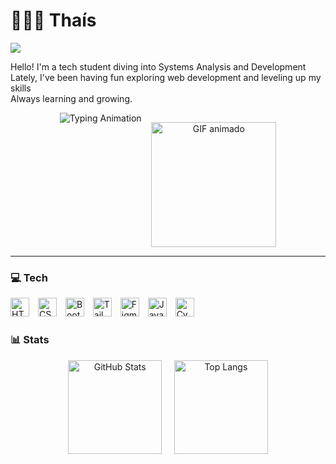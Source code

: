 # 👩🏻‍💻 Thaís 
![](https://komarev.com/ghpvc/?username=your-github-karlathais&color=lightgrey)

Hello! I'm a tech student diving into Systems Analysis and Development <br>
Lately, I've been having fun exploring web development and leveling up my skills <br>
Always learning and growing.
<br>

<p align="center">
  <span style="display: inline-block; vertical-align: top; margin-top: 0px;">
     <img 
  src="https://readme-typing-svg.demolab.com?font=Allura&size=28&pause=1000&color=EED6C4&width=480&height=80&lines=%22Stay+hungry,+stay+foolish.%22;-+Steve+Jobs." 
  alt="Typing Animation"
/>
  </span>
  &nbsp;&nbsp;
  <span style="display: inline-block; vertical-align: bottom; margin-top: 15px;">
    <img src="https://user-images.githubusercontent.com/74038190/212750155-3ceddfbd-19d3-40a3-87af-8d329c8323c4.gif" width="200" alt="GIF animado">
  </span>
</p>

---

###  💻 Tech 

<p align="left">
  <img src="https://cdn.jsdelivr.net/gh/devicons/devicon@latest/icons/html5/html5-original.svg" title="HTML" alt="HTML" width="30px" style="padding-right: 10px;" />
  <img src="https://cdn.jsdelivr.net/gh/devicons/devicon@latest/icons/css3/css3-original.svg" title="CSS" alt="CSS" width="30px" style="padding-right: 10px;" />
  <img src="https://cdn.jsdelivr.net/gh/devicons/devicon@latest/icons/bootstrap/bootstrap-original.svg" title="Bootstrap" alt="Bootstrap" width="30px" style="padding-right: 10px;" />
  <img src="https://cdn.jsdelivr.net/gh/devicons/devicon@latest/icons/tailwindcss/tailwindcss-original.svg" title="Tailwind" alt="Tailwind" width="30px" style="padding-right: 10px;" />
  <img src="https://cdn.jsdelivr.net/gh/devicons/devicon@latest/icons/figma/figma-original.svg" title="Figma" alt="Figma" width="30px" style="padding-right: 10px;" />
  <img src="https://cdn.jsdelivr.net/gh/devicons/devicon@latest/icons/javascript/javascript-original.svg" title="JavaScript" alt="JavaScript" width="30px" style="padding-right: 10px;" />
  <img src="https://cdn.jsdelivr.net/gh/devicons/devicon@latest/icons/cypressio/cypressio-original.svg" title="Cypress" alt="Cypress" width="30px" style="padding-right: 10px;" />
</p>

### 📊 Stats

<p align="center">
  <img 
    alt="GitHub Stats" 
    height="150" 
    src="https://github-readme-stats.vercel.app/api?username=karlathais&show_icons=true&theme=tokyonight&include_all_commits=true&locale=en&" />
  &nbsp;&nbsp;&nbsp;
  <img 
    alt="Top Langs" 
    height="150" 
    src="https://github-readme-stats.vercel.app/api/top-langs/?username=karlathais&theme=tokyonight&layout=compact&custom_title=Languages+%26+Tools&langs_count=9&" />
</p>



 






